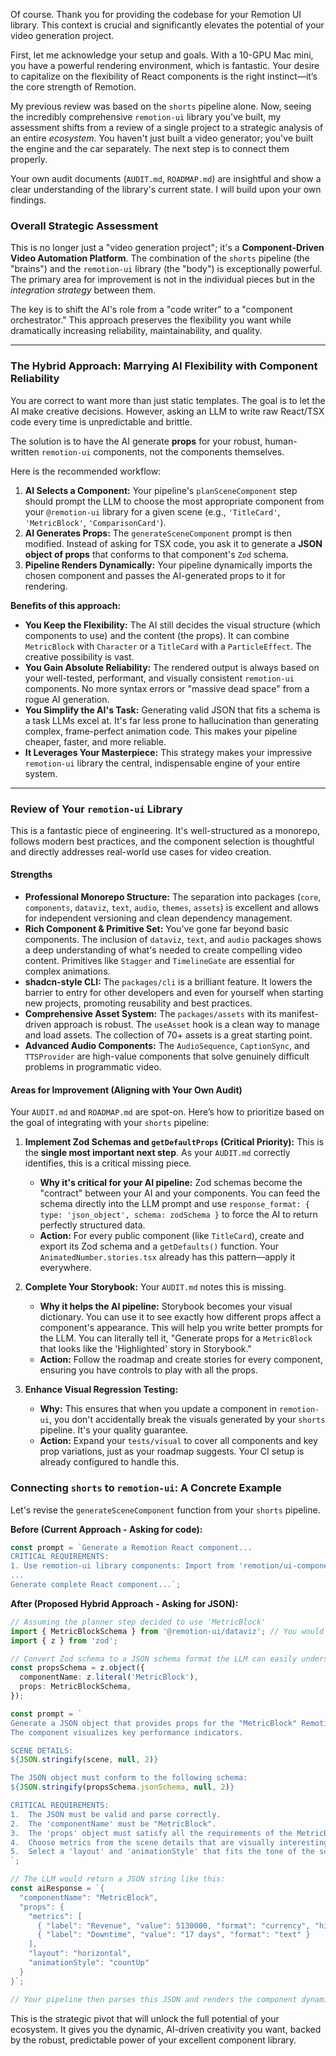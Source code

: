 Of course. Thank you for providing the codebase for your Remotion UI library. This context is crucial and significantly elevates the potential of your video generation project.

First, let me acknowledge your setup and goals. With a 10-GPU Mac mini, you have a powerful rendering environment, which is fantastic. Your desire to capitalize on the flexibility of React components is the right instinct—it’s the core strength of Remotion.

My previous review was based on the `shorts` pipeline alone. Now, seeing the incredibly comprehensive `remotion-ui` library you've built, my assessment shifts from a review of a single project to a strategic analysis of an entire *ecosystem*. You haven't just built a video generator; you've built the engine and the car separately. The next step is to connect them properly.

Your own audit documents (`AUDIT.md`, `ROADMAP.md`) are insightful and show a clear understanding of the library's current state. I will build upon your own findings.

### Overall Strategic Assessment

This is no longer just a "video generation project"; it's a **Component-Driven Video Automation Platform**. The combination of the `shorts` pipeline (the "brains") and the `remotion-ui` library (the "body") is exceptionally powerful. The primary area for improvement is not in the individual pieces but in the *integration strategy* between them.

The key is to shift the AI's role from a "code writer" to a "component orchestrator." This approach preserves the flexibility you want while dramatically increasing reliability, maintainability, and quality.

---

### The Hybrid Approach: Marrying AI Flexibility with Component Reliability

You are correct to want more than just static templates. The goal is to let the AI make creative decisions. However, asking an LLM to write raw React/TSX code every time is unpredictable and brittle.

The solution is to have the AI generate **props** for your robust, human-written `remotion-ui` components, not the components themselves.

Here is the recommended workflow:

1.  **AI Selects a Component:** Your pipeline's `planSceneComponent` step should prompt the LLM to choose the most appropriate component from your `@remotion-ui` library for a given scene (e.g., `'TitleCard'`, `'MetricBlock'`, `'ComparisonCard'`).
2.  **AI Generates Props:** The `generateSceneComponent` prompt is then modified. Instead of asking for TSX code, you ask it to generate a **JSON object of props** that conforms to that component's `Zod` schema.
3.  **Pipeline Renders Dynamically:** Your pipeline dynamically imports the chosen component and passes the AI-generated props to it for rendering.

**Benefits of this approach:**

*   **You Keep the Flexibility:** The AI still decides the visual structure (which components to use) and the content (the props). It can combine `MetricBlock` with `Character` or a `TitleCard` with a `ParticleEffect`. The creative possibility is vast.
*   **You Gain Absolute Reliability:** The rendered output is always based on your well-tested, performant, and visually consistent `remotion-ui` components. No more syntax errors or "massive dead space" from a rogue AI generation.
*   **You Simplify the AI's Task:** Generating valid JSON that fits a schema is a task LLMs excel at. It's far less prone to hallucination than generating complex, frame-perfect animation code. This makes your pipeline cheaper, faster, and more reliable.
*   **It Leverages Your Masterpiece:** This strategy makes your impressive `remotion-ui` library the central, indispensable engine of your entire system.

---

### Review of Your `remotion-ui` Library

This is a fantastic piece of engineering. It's well-structured as a monorepo, follows modern best practices, and the component selection is thoughtful and directly addresses real-world use cases for video creation.

#### Strengths

*   **Professional Monorepo Structure:** The separation into packages (`core`, `components`, `dataviz`, `text`, `audio`, `themes`, `assets`) is excellent and allows for independent versioning and clean dependency management.
*   **Rich Component & Primitive Set:** You've gone far beyond basic components. The inclusion of `dataviz`, `text`, and `audio` packages shows a deep understanding of what's needed to create compelling video content. Primitives like `Stagger` and `TimelineGate` are essential for complex animations.
*   **shadcn-style CLI:** The `packages/cli` is a brilliant feature. It lowers the barrier to entry for other developers and even for yourself when starting new projects, promoting reusability and best practices.
*   **Comprehensive Asset System:** The `packages/assets` with its manifest-driven approach is robust. The `useAsset` hook is a clean way to manage and load assets. The collection of 70+ assets is a great starting point.
*   **Advanced Audio Components:** The `AudioSequence`, `CaptionSync`, and `TTSProvider` are high-value components that solve genuinely difficult problems in programmatic video.

#### Areas for Improvement (Aligning with Your Own Audit)

Your `AUDIT.md` and `ROADMAP.md` are spot-on. Here’s how to prioritize based on the goal of integrating with your `shorts` pipeline:

1.  **Implement Zod Schemas and `getDefaultProps` (Critical Priority):** This is the **single most important next step**. As your `AUDIT.md` correctly identifies, this is a critical missing piece.
    *   **Why it's critical for your AI pipeline:** Zod schemas become the "contract" between your AI and your components. You can feed the schema directly into the LLM prompt and use `response_format: { type: 'json_object', schema: zodSchema }` to force the AI to return perfectly structured data.
    *   **Action:** For every public component (like `TitleCard`), create and export its Zod schema and a `getDefaults()` function. Your `AnimatedNumber.stories.tsx` already has this pattern—apply it everywhere.

2.  **Complete Your Storybook:** Your `AUDIT.md` notes this is missing.
    *   **Why it helps the AI pipeline:** Storybook becomes your visual dictionary. You can use it to see exactly how different props affect a component's appearance. This will help you write better prompts for the LLM. You can literally tell it, "Generate props for a `MetricBlock` that looks like the 'Highlighted' story in Storybook."
    *   **Action:** Follow the roadmap and create stories for every component, ensuring you have controls to play with all the props.

3.  **Enhance Visual Regression Testing:**
    *   **Why:** This ensures that when you update a component in `remotion-ui`, you don't accidentally break the visuals generated by your `shorts` pipeline. It's your quality guarantee.
    *   **Action:** Expand your `tests/visual` to cover all components and key prop variations, just as your roadmap suggests. Your CI setup is already configured to handle this.

### Connecting `shorts` to `remotion-ui`: A Concrete Example

Let's revise the `generateSceneComponent` function from your `shorts` pipeline.

**Before (Current Approach - Asking for code):**

```typescript
const prompt = `Generate a Remotion React component...
CRITICAL REQUIREMENTS:
1. Use remotion-ui library components: Import from 'remotion/ui-components'
...
Generate complete React component...`;
```

**After (Proposed Hybrid Approach - Asking for JSON):**

```typescript
// Assuming the planner step decided to use 'MetricBlock'
import { MetricBlockSchema } from '@remotion-ui/dataviz'; // You would import this
import { z } from 'zod';

// Convert Zod schema to a JSON schema format the LLM can easily understand
const propsSchema = z.object({
  componentName: z.literal('MetricBlock'),
  props: MetricBlockSchema,
});

const prompt = `
Generate a JSON object that provides props for the "MetricBlock" Remotion UI component.
The component visualizes key performance indicators.

SCENE DETAILS:
${JSON.stringify(scene, null, 2)}

The JSON object must conform to the following schema:
${JSON.stringify(propsSchema.jsonSchema, null, 2)}

CRITICAL REQUIREMENTS:
1.  The JSON must be valid and parse correctly.
2.  The 'componentName' must be "MetricBlock".
3.  The 'props' object must satisfy all the requirements of the MetricBlock schema.
4.  Choose metrics from the scene details that are visually interesting.
5.  Select a 'layout' and 'animationStyle' that fits the tone of the scene.
`;

// The LLM would return a JSON string like this:
const aiResponse = `{
  "componentName": "MetricBlock",
  "props": {
    "metrics": [
      { "label": "Revenue", "value": 5130000, "format": "currency", "highlight": true },
      { "label": "Downtime", "value": "17 days", "format": "text" }
    ],
    "layout": "horizontal",
    "animationStyle": "countUp"
  }
}`;

// Your pipeline then parses this JSON and renders the component dynamically.
```

This is the strategic pivot that will unlock the full potential of your ecosystem. It gives you the dynamic, AI-driven creativity you want, backed by the robust, predictable power of your excellent component library.